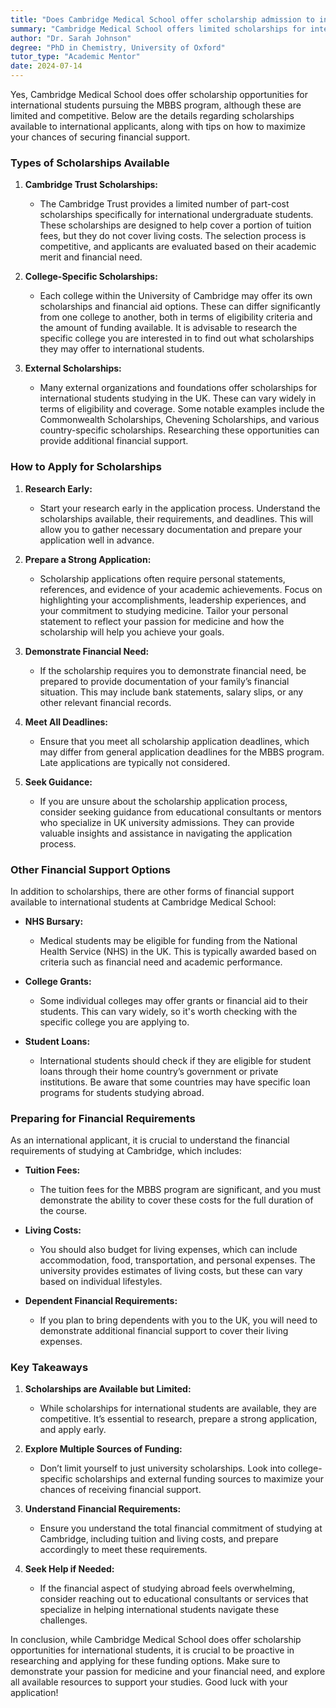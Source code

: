 ```yaml
---
title: "Does Cambridge Medical School offer scholarship admission to international students for an MBBS?"
summary: "Cambridge Medical School offers limited scholarships for international MBBS students, with competitive selection and various funding options available."
author: "Dr. Sarah Johnson"
degree: "PhD in Chemistry, University of Oxford"
tutor_type: "Academic Mentor"
date: 2024-07-14
---
```


Yes, Cambridge Medical School does offer scholarship opportunities for international students pursuing the MBBS program, although these are limited and competitive. Below are the details regarding scholarships available to international applicants, along with tips on how to maximize your chances of securing financial support.

### Types of Scholarships Available

1. **Cambridge Trust Scholarships:**
   - The Cambridge Trust provides a limited number of part-cost scholarships specifically for international undergraduate students. These scholarships are designed to help cover a portion of tuition fees, but they do not cover living costs. The selection process is competitive, and applicants are evaluated based on their academic merit and financial need.

2. **College-Specific Scholarships:**
   - Each college within the University of Cambridge may offer its own scholarships and financial aid options. These can differ significantly from one college to another, both in terms of eligibility criteria and the amount of funding available. It is advisable to research the specific college you are interested in to find out what scholarships they may offer to international students.

3. **External Scholarships:**
   - Many external organizations and foundations offer scholarships for international students studying in the UK. These can vary widely in terms of eligibility and coverage. Some notable examples include the Commonwealth Scholarships, Chevening Scholarships, and various country-specific scholarships. Researching these opportunities can provide additional financial support.

### How to Apply for Scholarships

1. **Research Early:**
   - Start your research early in the application process. Understand the scholarships available, their requirements, and deadlines. This will allow you to gather necessary documentation and prepare your application well in advance.

2. **Prepare a Strong Application:**
   - Scholarship applications often require personal statements, references, and evidence of your academic achievements. Focus on highlighting your accomplishments, leadership experiences, and your commitment to studying medicine. Tailor your personal statement to reflect your passion for medicine and how the scholarship will help you achieve your goals.

3. **Demonstrate Financial Need:**
   - If the scholarship requires you to demonstrate financial need, be prepared to provide documentation of your family’s financial situation. This may include bank statements, salary slips, or any other relevant financial records.

4. **Meet All Deadlines:**
   - Ensure that you meet all scholarship application deadlines, which may differ from general application deadlines for the MBBS program. Late applications are typically not considered.

5. **Seek Guidance:**
   - If you are unsure about the scholarship application process, consider seeking guidance from educational consultants or mentors who specialize in UK university admissions. They can provide valuable insights and assistance in navigating the application process.

### Other Financial Support Options

In addition to scholarships, there are other forms of financial support available to international students at Cambridge Medical School:

- **NHS Bursary:**
  - Medical students may be eligible for funding from the National Health Service (NHS) in the UK. This is typically awarded based on criteria such as financial need and academic performance.

- **College Grants:**
  - Some individual colleges may offer grants or financial aid to their students. This can vary widely, so it's worth checking with the specific college you are applying to.

- **Student Loans:**
  - International students should check if they are eligible for student loans through their home country’s government or private institutions. Be aware that some countries may have specific loan programs for students studying abroad.

### Preparing for Financial Requirements

As an international applicant, it is crucial to understand the financial requirements of studying at Cambridge, which includes:

- **Tuition Fees:**
  - The tuition fees for the MBBS program are significant, and you must demonstrate the ability to cover these costs for the full duration of the course.

- **Living Costs:**
  - You should also budget for living expenses, which can include accommodation, food, transportation, and personal expenses. The university provides estimates of living costs, but these can vary based on individual lifestyles.

- **Dependent Financial Requirements:**
  - If you plan to bring dependents with you to the UK, you will need to demonstrate additional financial support to cover their living expenses.

### Key Takeaways

1. **Scholarships are Available but Limited:**
   - While scholarships for international students are available, they are competitive. It’s essential to research, prepare a strong application, and apply early.

2. **Explore Multiple Sources of Funding:**
   - Don’t limit yourself to just university scholarships. Look into college-specific scholarships and external funding sources to maximize your chances of receiving financial support.

3. **Understand Financial Requirements:**
   - Ensure you understand the total financial commitment of studying at Cambridge, including tuition and living costs, and prepare accordingly to meet these requirements.

4. **Seek Help if Needed:**
   - If the financial aspect of studying abroad feels overwhelming, consider reaching out to educational consultants or services that specialize in helping international students navigate these challenges.

In conclusion, while Cambridge Medical School does offer scholarship opportunities for international students, it is crucial to be proactive in researching and applying for these funding options. Make sure to demonstrate your passion for medicine and your financial need, and explore all available resources to support your studies. Good luck with your application!
    